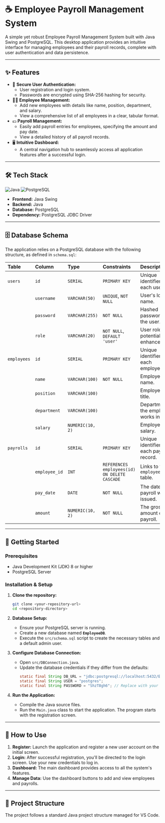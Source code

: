 # ☕ Employee Payroll Management System

A simple yet robust Employee Payroll Management System built with Java Swing and PostgreSQL. This desktop application provides an intuitive interface for managing employees and their payroll records, complete with user authentication and data persistence.


---

## ✨ Features

* 🔐 **Secure User Authentication:**
    * User registration and login system.
    * Passwords are encrypted using SHA-256 hashing for security.
* 👨‍💼 **Employee Management:**
    * Add new employees with details like name, position, department, and salary.
    * View a comprehensive list of all employees in a clear, tabular format.
* 💵 **Payroll Management:**
    * Easily add payroll entries for employees, specifying the amount and pay date.
    * View a detailed history of all payroll records.
* 🖥️ **Intuitive Dashboard:**
    * A central navigation hub to seamlessly access all application features after a successful login.

---

## 🛠️ Tech Stack

![Java](https://img.shields.io/badge/Java-ED8B00?style=for-the-badge&logo=java&logoColor=white)
![PostgreSQL](https://img.shields.io/badge/PostgreSQL-316192?style=for-the-badge&logo=postgresql&logoColor=white)

* **Frontend:** Java Swing
* **Backend:** Java
* **Database:** PostgreSQL
* **Dependency:** PostgreSQL JDBC Driver

---

## 🗄️ Database Schema

The application relies on a PostgreSQL database with the following structure, as defined in `schema.sql`:

| Table     | Column      | Type             | Constraints                                  | Description                                  |
| :-------- | :---------- | :--------------- | :------------------------------------------- | :------------------------------------------- |
| `users`   | `id`        | `SERIAL`         | `PRIMARY KEY`                                | Unique identifier for each user.             |
|           | `username`  | `VARCHAR(50)`    | `UNIQUE`, `NOT NULL`                         | User's login name.                           |
|           | `password`  | `VARCHAR(255)`   | `NOT NULL`                                   | Hashed password for the user.                |
|           | `role`      | `VARCHAR(20)`    | `NOT NULL`, `DEFAULT 'user'`                 | User role for potential future enhancements. |
| `employees`| `id`        | `SERIAL`         | `PRIMARY KEY`                                | Unique identifier for each employee.         |
|           | `name`      | `VARCHAR(100)`   | `NOT NULL`                                   | Employee's full name.                        |
|           | `position`  | `VARCHAR(100)`   |                                              | Employee's job title.                        |
|           | `department`| `VARCHAR(100)`   |                                              | Department the employee works in.            |
|           | `salary`    | `NUMERIC(10, 2)` |                                              | Employee's salary.                           |
| `payrolls`| `id`        | `SERIAL`         | `PRIMARY KEY`                                | Unique identifier for each payroll record.   |
|           | `employee_id`| `INT`           | `REFERENCES employees(id) ON DELETE CASCADE` | Links to the `employees` table.              |
|           | `pay_date`  | `DATE`           | `NOT NULL`                                   | The date the payroll was issued.             |
|           | `amount`    | `NUMERIC(10, 2)` | `NOT NULL`                                   | The gross amount of the payroll.             |

---

## 🚀 Getting Started

### Prerequisites

* Java Development Kit (JDK) 8 or higher
* PostgreSQL Server

### Installation & Setup

1.  **Clone the repository:**
    ```sh
    git clone <your-repository-url>
    cd <repository-directory>
    ```

2.  **Database Setup:**
    * Ensure your PostgreSQL server is running.
    * Create a new database named **`EmployeeDB`**.
    * Execute the `src/schema.sql` script to create the necessary tables and a default admin user.

3.  **Configure Database Connection:**
    * Open `src/DBConnection.java`.
    * Update the database credentials if they differ from the defaults:
        ```java
        static final String DB_URL = "jdbc:postgresql://localhost:5432/EmployeeDB";
        static final String USER = "postgres";
        static final String PASSWORD = "ShzT8gh6"; // Replace with your password
        ```

4.  **Run the Application:**
    * Compile the Java source files.
    * Run the `Main.java` class to start the application. The program starts with the registration screen.

---

## 📖 How to Use

1.  **Register:** Launch the application and register a new user account on the initial screen.
2.  **Login:** After successful registration, you'll be directed to the login screen. Use your new credentials to log in.
3.  **Dashboard:** The main dashboard provides access to all the system's features.
4.  **Manage Data:** Use the dashboard buttons to add and view employees and payrolls.

---

## 📂 Project Structure

The project follows a standard Java project structure managed for VS Code.

